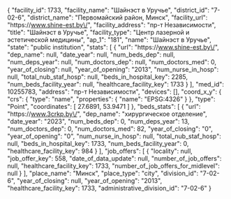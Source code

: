 {
    "facility_id": 1733,
    "facility_name": "Шайнэст в Уручье",
    "district_id": "7-02-6",
    "district_name": "Первомайский район, Минск",
    "facility_url": "https:\/\/www.shine-est.by\/",
    "facility_address": "пр-т Независимости",
    "title": "Шайнэст в Уручье",
    "facility_type": "Центр лазерной и эстетической медицины",
    "ap_1": "181",
    "name": "Шайнэст в Уручье",
    "state": "public institution",
    "stats": [
        {
            "url": "https:\/\/www.shine-est.by\/",
            "dep_name": null,
            "date_year": null,
            "num_beds_dep": null,
            "num_deps_year": null,
            "num_doctors_dep": null,
            "num_doctors_med": 0,
            "year_of_closing": null,
            "year_of_opening": "2013",
            "num_nurse_in_hosp": null,
            "total_nub_staf_hosp": null,
            "beds_in_hospital_key": 2285,
            "num_beds_facility_year": null,
            "healthcare_facility_key": 1733
        }
    ],
    "med_id": 10255783,
    "address": "пр-т Независимости",
    "devices": [],
    "coord_x_y": {
        "crs": {
            "type": "name",
            "properties": {
                "name": "EPSG:4326"
            }
        },
        "type": "Point",
        "coordinates": [
            27.6891,
            53.9471
        ]
    },
    "beds_stats": [
        {
            "url": "https:\/\/www.3crkp.by\/",
            "dep_name": "хирургическое отделение",
            "date_year": "2023",
            "num_beds_dep": 0,
            "num_deps_year": 13,
            "num_doctors_dep": 0,
            "num_doctors_med": 82,
            "year_of_closing": "0",
            "year_of_opening": "0",
            "num_nurse_in_hosp": null,
            "total_nub_staf_hosp": null,
            "beds_in_hospital_key": 1733,
            "num_beds_facility_year": 0,
            "healthcare_facility_key": 984
        }
    ],
    "job_offers": [
        {
            "locality": null,
            "job_offer_key": 558,
            "date_of_data_update": null,
            "number_of_job_offers": null,
            "healthcare_facility_key": 1733,
            "number_of_job_offers_for_midlevel": null
        }
    ],
    "place_name": "Минск",
    "place_type": "city",
    "division_id": "7-02-6",
    "year_of_closing": null,
    "year_of_opening": "2013",
    "healthcare_facility_key": 1733,
    "administrative_division_id": "7-02-6"
}